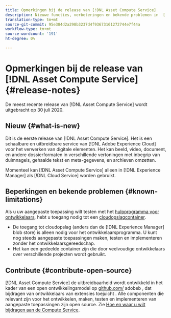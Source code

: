```yaml
---
title: Opmerkingen bij de release van [!DNL Asset Compute Service]
description: Nieuwe functies, verbeteringen en bekende problemen in  [!DNL Asset Compute Service].
translation-type: tm+mt
source-git-commit: 95e384d2a298b3237d4f93673161272744e7f44a
workflow-type: tm+mt
source-wordcount: '191'
ht-degree: 0%

---
```



# Opmerkingen bij de release van [!DNL Asset Compute Service] {#release-notes}

De meest recente release van [!DNL Asset Compute Service] wordt uitgebracht op 30 juli 2020.

<!--

To test your custom applications with the [developer tool](https://github.com/adobe/asset-compute-devtool), you need access to a [cloud storage container](https://github.com/adobe/asset-compute-devtool#prerequisites). Currently, Adobe supports Azure Blob Storage and AWS S3.

>[!NOTE]
>
>Cloud storage access is only required for using the developer tool. You can still create, test and deploy custom applications with out using the developer tool.
-->

## Nieuw {#what-is-new}

Dit is de eerste release van [!DNL Asset Compute Service]. Het is een schaalbare en uitbreidbare service van [!DNL Adobe Experience Cloud] voor het verwerken van digitale elementen. Het kan beeld, video, document, en andere dossierformaten in verschillende vertoningen met inbegrip van duimnagels, gehaalde tekst en meta-gegevens, en archieven omzetten.

Momenteel kan [!DNL Asset Compute Service] alleen in [!DNL Experience Manager] als [!DNL Cloud Service] worden gebruikt.

## Beperkingen en bekende problemen {#known-limitations}

Als u uw aangepaste toepassing wilt testen met het [hulpprogramma voor ontwikkelaars](https://github.com/adobe/asset-compute-devtool), hebt u toegang nodig tot een [cloudopslagcontainer](https://github.com/adobe/asset-compute-devtool#prerequisites).

* De toegang tot cloudopslag (anders dan de [!DNL Experience Manager] blob store) is alleen nodig voor het ontwikkelaarsprogramma. U kunt nog steeds aangepaste toepassingen maken, testen en implementeren zonder het ontwikkelaarsgereedschap.
* Het kan een gedeelde container zijn die door veelvoudige ontwikkelaars over verschillende projecten wordt gebruikt.

## Contribute {#contribute-open-source}

[!DNL Asset Compute Service] de uitbreidbaarheid wordt ontwikkeld in het kader van een open ontwikkelingsmodel op  [github.com/](https://github.com/adobe) adobeb , dat bijdragen van ontwikkelaars van extensies toejuicht . Alle componenten die relevant zijn voor het ontwikkelen, maken, testen en implementeren van aangepaste toepassingen zijn open source. Zie [Hoe en waar u wilt bijdragen aan de Compute Service](contribute-to-compute-service.md).

<!-- **TBD:**
* Are we versioning the releases?
* Is there any compatibility information to be added? With Project Firefly versions, or AEMaaCS releases, or other offerings/integrations such as InDesign Server?
-->
